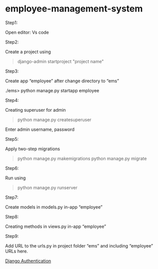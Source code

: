 # employee-management-system

Step1:

Open editor: Vs code

Step2:

Create a project using 

>django-admin startproject "project name"

Step3:

Create app “employee” after change directory to “ems”

./ems> python manage.py startapp employee

Step4:

Creating superuser for admin

>python manage.py createsuperuser

Enter admin username, password

Step5: 

Apply two-step migrations

>python manage.py makemigrations
>python manage.py migrate
 
Step6:

Run using 

>python manage.py runserver

Step7:

Create models in models.py in-app “employee”

Step8:

Creating methods in views.py in-app “employee”

Step9:

Add URL to the urls.py in project folder “ems” and including “employee”
URLs here.

[Django Authentication](https://docs.djangoproject.com/en/4.1/topics/auth/)

